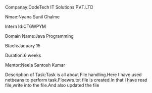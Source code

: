 Companay:CodeTech IT Solutions PVT.LTD

Nmae:Nyana Sunil Ghalme

Intern Id:CT6WPYM

Domain Name:Java Programming

Btach:January 15

Duration:6 weeks

Mentor:Neela Santosh Kumar

Description of Task:Task is all about File handling.Here I have used netbeans to perform task.Floewrs.txt file is created.In that i have read file,write into the file.And also updated the file
